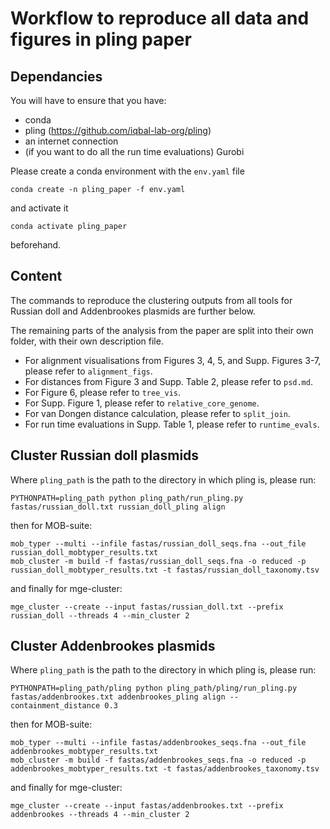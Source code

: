 # Workflow to reproduce all data and figures in pling paper

## Dependancies

You will have to ensure that you have:
- conda
- pling (https://github.com/iqbal-lab-org/pling)
- an internet connection
- (if you want to do all the run time evaluations) Gurobi

Please create a conda environment with the `env.yaml` file
```
conda create -n pling_paper -f env.yaml
```
and activate it
```
conda activate pling_paper
```
beforehand.

## Content

The commands to reproduce the clustering outputs from all tools for Russian doll and Addenbrookes plasmids are further below.

The remaining parts of the analysis from the paper are split into their own folder, with their own description file.

- For alignment visualisations from Figures 3, 4, 5, and Supp. Figures 3-7, please refer to `alignment_figs`.
- For distances from Figure 3 and Supp. Table 2, please refer to `psd.md`.
- For Figure 6, please refer to `tree_vis`.
- For Supp. Figure 1, please refer to `relative_core_genome`.
- For van Dongen distance calculation, please refer to `split_join`.
- For run time evaluations in Supp. Table 1, please refer to `runtime_evals`.

## Cluster Russian doll plasmids

Where `pling_path` is the path to the directory in which pling is, please run:
```
PYTHONPATH=pling_path python pling_path/run_pling.py fastas/russian_doll.txt russian_doll_pling align
```
then for MOB-suite:
```
mob_typer --multi --infile fastas/russian_doll_seqs.fna --out_file russian_doll_mobtyper_results.txt
mob_cluster -m build -f fastas/russian_doll_seqs.fna -o reduced -p russian_doll_mobtyper_results.txt -t fastas/russian_doll_taxonomy.tsv
```
and finally for mge-cluster:
```
mge_cluster --create --input fastas/russian_doll.txt --prefix russian_doll --threads 4 --min_cluster 2
```

## Cluster Addenbrookes plasmids

Where `pling_path` is the path to the directory in which pling is, please run:
```
PYTHONPATH=pling_path/pling python pling_path/pling/run_pling.py fastas/addenbrookes.txt addenbrookes_pling align --containment_distance 0.3
```
then for MOB-suite:
```
mob_typer --multi --infile fastas/addenbrookes_seqs.fna --out_file addenbrookes_mobtyper_results.txt
mob_cluster -m build -f fastas/addenbrookes_seqs.fna -o reduced -p addenbrookes_mobtyper_results.txt -t fastas/addenbrookes_taxonomy.tsv
```
and finally for mge-cluster:
```
mge_cluster --create --input fastas/addenbrookes.txt --prefix addenbrookes --threads 4 --min_cluster 2
```
